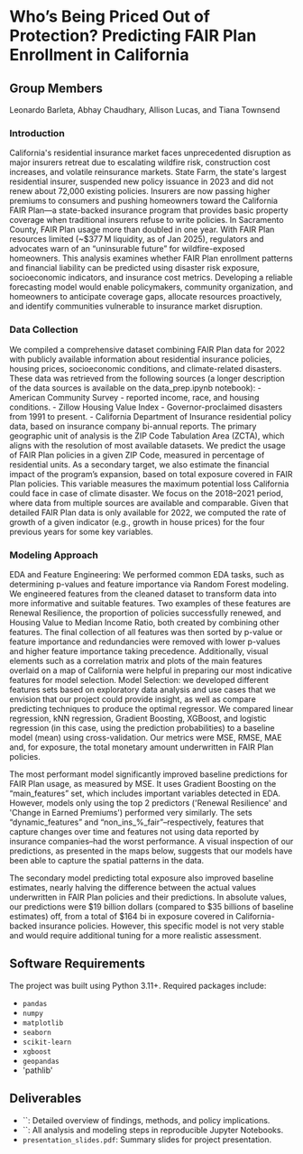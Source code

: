 # Who’s Being Priced Out of Protection? Predicting FAIR Plan Enrollment in California

## Group Members
Leonardo Barleta, Abhay Chaudhary, Allison Lucas, and Tiana Townsend

### Introduction
California's residential insurance market faces unprecedented disruption as major insurers retreat due to escalating wildfire risk, construction cost increases, and volatile reinsurance markets. State Farm, the state's largest residential insurer, suspended new policy issuance in 2023 and did not renew about 72,000 existing policies. Insurers are now passing higher premiums to consumers and pushing homeowners toward the California FAIR Plan—a state-backed insurance program that provides basic property coverage when traditional insurers refuse to write policies. In Sacramento County, FAIR Plan usage more than doubled in one year. With FAIR Plan resources limited (~$377 M liquidity, as of Jan 2025), regulators and advocates warn of an “uninsurable future” for wildfire-exposed homeowners.
This analysis examines whether FAIR Plan enrollment patterns and financial liability can be predicted using disaster risk exposure, socioeconomic indicators, and insurance cost metrics. Developing a reliable forecasting model would enable policymakers, community organization, and homeowners to anticipate coverage gaps, allocate resources proactively, and identify communities vulnerable to insurance market disruption.
### Data Collection
We compiled a comprehensive dataset combining FAIR Plan data for 2022 with publicly available information about residential insurance policies, housing prices, socioeconomic conditions, and climate-related disasters. These data was retrieved from the following sources (a longer description of the data sources is available on the data_prep.ipynb notebook):
    - American Community Survey - reported income, race, and housing conditions.
    - Zillow Housing Value Index
    - Governor-proclaimed disasters from 1991 to present.
    - California Department of Insurance residential policy data, based on insurance company bi-annual reports.
The primary geographic unit of analysis is the ZIP Code Tabulation Area (ZCTA), which aligns with the resolution of most available datasets. We predict the usage of FAIR Plan policies in a given ZIP Code, measured in percentage of residential units. As a secondary target, we also estimate the financial impact of the program’s expansion, based on total exposure covered in FAIR Plan policies. This variable measures the maximum potential loss California could face in case of climate disaster.
We focus on the 2018–2021 period, where data from multiple sources are available and comparable. Given that detailed FAIR Plan data is only available for 2022, we computed the rate of growth of a given indicator (e.g., growth in house prices) for the four previous years for some key variables.
### Modeling Approach
EDA and Feature Engineering: We performed common EDA tasks, such as determining p-values and feature importance via Random Forest modeling. We engineered features from the cleaned dataset to transform data into more informative and suitable features. Two examples of these features are Renewal Resilience, the proportion of policies successfully renewed, and Housing Value to Median Income Ratio, both created by combining other features. The final collection of all features was then sorted by p-value or feature importance and redundancies were removed with lower p-values and higher feature importance taking precedence. Additionally, visual elements such as a correlation matrix and plots of the main features overlaid on a map of California were helpful in preparing our most indicative features for model selection.
Model Selection: we developed different features sets based on exploratory data analysis and use cases that we envision that our project could provide insight, as well as compare predicting techniques to produce the optimal regressor. We compared linear regression, kNN regression, Gradient Boosting, XGBoost, and logistic regression (in this case, using the prediction probabilities) to a baseline model (mean) using cross-validation. Our metrics were MSE, RMSE, MAE and, for exposure, the total monetary amount underwritten in FAIR Plan policies.

The most performant model significantly improved baseline predictions for FAIR Plan usage, as measured by MSE. It uses Gradient Boosting on the “main_features” set, which includes important variables detected in EDA. However, models only using the top 2 predictors ('Renewal Resilience' and 'Change in Earned Premiums') performed very similarly. The sets “dynamic_features” and “non_ins_%_fair”–respectively, features that capture changes over time and features not using data reported by insurance companies–had the worst performance. A visual inspection of our predictions, as presented in the maps below, suggests that our models have been able to capture the spatial patterns in the data.

The secondary model predicting total exposure also improved baseline estimates, nearly halving the difference between the actual values underwritten in FAIR Plan policies and their predictions. In absolute values, our predictions were $19 billion dollars (compared to $35 billions of baseline estimates) off, from a total of $164 bi in exposure covered in California-backed insurance policies. However, this specific model is not very stable and would require additional tuning for a more realistic assessment.


## Software Requirements
The project was built using Python 3.11+. Required packages include:

* `pandas`
* `numpy`
* `matplotlib`
* `seaborn`
* `scikit-learn`
* `xgboost`
* `geopandas`
* 'pathlib'

## Deliverables
- ``: Detailed overview of findings, methods, and policy implications.
- ``: All analysis and modeling steps in reproducible Jupyter Notebooks.
- `presentation_slides.pdf`: Summary slides for project presentation.
